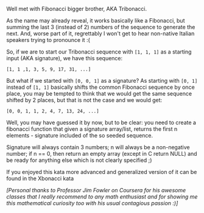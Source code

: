 Well met with Fibonacci bigger brother, AKA Tribonacci.

As the name may already reveal, it works basically like a Fibonacci, but summing the last 3 (instead of 2) numbers of the sequence to generate the next. And, worse part of it, regrettably I won't get to hear non-native Italian speakers trying to pronounce it :(

So, if we are to start our Tribonacci sequence with ```[1, 1, 1]``` as a starting input (AKA signature), we have this sequence:

```[1, 1 ,1, 3, 5, 9, 17, 31, ...]```

But what if we started with ```[0, 0, 1]``` as a signature? As starting with ```[0, 1]``` instead of ```[1, 1]``` basically shifts the common Fibonacci sequence by once place, you may be tempted to think that we would get the same sequence shifted by 2 places, but that is not the case and we would get:

```[0, 0, 1, 1, 2, 4, 7, 13, 24, ...]```

Well, you may have guessed it by now, but to be clear: you need to create a fibonacci function that given a signature array/list, returns the first n elements - signature included of the so seeded sequence.

Signature will always contain 3 numbers; n will always be a non-negative number; if n == 0, then return an empty array (except in C return NULL) and be ready for anything else which is not clearly specified ;)

If you enjoyed this kata more advanced and generalized version of it can be found in the Xbonacci kata

*[Personal thanks to Professor Jim Fowler on Coursera for his awesome classes that I really recommend to any math enthusiast and for showing me this mathematical curiosity too with his usual contagious passion :)]*
